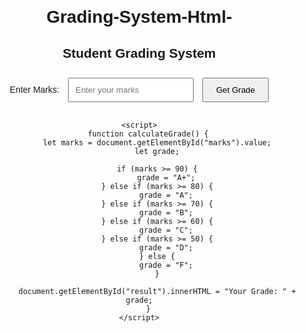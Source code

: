 # Grading-System-Html-
<!DOCTYPE html>
<html lang="en">
<head>
    <meta charset="UTF-8">
    <meta name="viewport" content="width=device-width, initial-scale=1.0">
    <title>Grading System</title>
    <style>
        body {
            font-family: Arial, sans-serif;
            margin: 20px;
            text-align: center;
        }
        input {
            padding: 10px;
            margin: 10px;
        }
        button {
            padding: 10px 20px;
            cursor: pointer;
        }
        #result {
            margin-top: 20px;
            font-weight: bold;
        }
    </style>
</head>
<body>
    <h2>Student Grading System</h2>
    <label for="marks">Enter Marks:</label>
    <input type="number" id="marks" placeholder="Enter your marks" required>
    <button onclick="calculateGrade()">Get Grade</button>
    <div id="result"></div>

    <script>
        function calculateGrade() {
            let marks = document.getElementById("marks").value;
            let grade;

            if (marks >= 90) {
                grade = "A+";
            } else if (marks >= 80) {
                grade = "A";
            } else if (marks >= 70) {
                grade = "B";
            } else if (marks >= 60) {
                grade = "C";
            } else if (marks >= 50) {
                grade = "D";
            } else {
                grade = "F";
            }

            document.getElementById("result").innerHTML = "Your Grade: " + grade;
        }
    </script>
</body>
</html>
